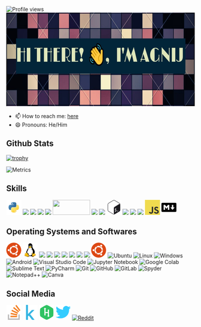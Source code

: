 ![Profile views](https://gpvc.arturio.dev/Agnij-Moitra)  
<img  src='https://raw.githubusercontent.com/Agnij-Moitra/Agnij-Moitra/main/image/banner.jpg' alt='banner' height='250'>
<!-- ![Banner Image](https://raw.githubusercontent.com/Agnij-Moitra/Agnij-Moitra/main/image/banner.jpg) -->


- 📫 How to reach me: [here](https://bit.ly/ContactAgnij)
- 😄 Pronouns: He/Him 

## Github Stats
[![trophy](https://github-profile-trophy.vercel.app/?username=Agnij-Moitra&theme=discord)](https://github.com/ryo-ma/github-profile-trophy)
<!-- [![Top Langs](https://github-readme-stats.vercel.app/api/top-langs/?username=Agnij-Moitra&layout=compact&theme=algolia)](https://github.com/anuraghazra/github-readme-stats)  ![GitHub stats](https://github-readme-stats.vercel.app/api?username=Agnij-Moitra&show_icons=true&count_private=true&theme=algolia) -->
<!-- ![GitHub Activity Graph](https://activity-graph.herokuapp.com/graph?username=Agnij-Moitra&theme=algolia) -->
![Metrics](https://metrics.lecoq.io/Agnij-Moitra?template=classic&base.repositories=0&base.metadata=0&languages=1&languages.limit=8&languages.sections=most-used&languages.colors=github&languages.threshold=0%25&languages.indepth=false&languages.categories=markup%2C%20programming&languages.recent.categories=markup%2C%20programming&languages.recent.load=300&languages.recent.days=14&config.timezone=Asia%2FCalcutta)

## Skills
<code><img height="40" src="https://raw.githubusercontent.com/github/explore/80688e429a7d4ef2fca1e82350fe8e3517d3494d/topics/python/python.png"/></code>
<code><img height="40" src="https://www.i-programmer.info/images/stories/News/2015/Mar/A/jupyter.jpg"/></code> <code><img height="40" src="https://pbs.twimg.com/profile_images/1327348581372575744/6M3Ll1hq_400x400.jpg"/></code> <code><img height="40" src="https://numpy.org/images/logos/numpy.svg"/></code>
<code><img height="40" src="https://upload.wikimedia.org/wikipedia/commons/0/05/Scikit_learn_logo_small.svg"/></code> 
<code><img height="40" width="100" src="https://i.redd.it/c6h7rok9c2v31.jpg"/></code>
<code><img height="40" src="https://api.nuget.org/v3-flatcontainer/sqlite.redist/3.8.4.2/icon"/></code>
<code><img height="40" src="https://icon2.cleanpng.com/20180829/okc/kisspng-flask-python-web-framework-representational-state-flask-stickker-5b86feeb86e8a1.1534670415355737395526.jpg"/></code> <code><img height="40" src="https://raw.githubusercontent.com/Agnij-Moitra/Agnij-Moitra/main/image/bash-shell-icon.jpg"/></code> <code><img height="40" src="https://brandeps.com/icon-download/H/Html-5-icon-vector-01.svg"/></code> <code><img height="40" src="https://icon-library.com/images/css-icon-png/css-icon-png-0.jpg"/></code> <code><img height="40" src="https://v5.getbootstrap.com/docs/5.0/assets/brand/bootstrap-logo-shadow.png"/></code> <code><img height="40" src="https://raw.githubusercontent.com/github/explore/master/topics/javascript/javascript.png"/></code> <code><img height="40" src="https://raw.githubusercontent.com/github/explore/80688e429a7d4ef2fca1e82350fe8e3517d3494d/topics/markdown/markdown.png"/></code>

## Operating Systems and Softwares
<code><img height="40" src="https://raw.githubusercontent.com/github/explore/80688e429a7d4ef2fca1e82350fe8e3517d3494d/topics/ubuntu/ubuntu.png"/></code> <code><img height="40" src="https://raw.githubusercontent.com/github/explore/80688e429a7d4ef2fca1e82350fe8e3517d3494d/topics/linux/linux.png"/></code> 
<code><img height="40" src="https://gitlab.com/uploads/-/system/project/avatar/14611100/kali-logo.png"/></code> <code><img height="40" src="https://upload.wikimedia.org/wikipedia/commons/5/5f/Windows_logo_-_2012.svg"/></code> 
<code><img height="40" src="https://www.svgrepo.com/show/184140/android.svg"/></code> <code><img height="40" src="https://upload.wikimedia.org/wikipedia/commons/9/9a/Visual_Studio_Code_1.35_icon.svg"/></code> <code><img height="40" src="https://www.i-programmer.info/images/stories/News/2015/Mar/A/jupyter.jpg"/></code> <code><img height="40" src="https://miro.medium.com/max/320/0*zNcjWYiZcJgreZAs.png"/></code> 
<code><img height="40" src="https://cdn.dribbble.com/users/533705/screenshots/3811091/sublime-icon.png"/></code> <code><img height="40" src="https://raw.githubusercontent.com/github/explore/80688e429a7d4ef2fca1e82350fe8e3517d3494d/topics/ubuntu/ubuntu.png"/></code> 
![Ubuntu](https://img.shields.io/badge/Ubuntu-E95420?style=for-the-badge&logo=ubuntu&logoColor=white)  ![Linux](https://img.shields.io/badge/Linux-FCC624?style=for-the-badge&logo=linux&logoColor=black) ![Windows](https://img.shields.io/badge/Windows-0078D6?style=for-the-badge&logo=windows&logoColor=white) ![Android](https://img.shields.io/badge/Android-3DDC84?style=for-the-badge&logo=android&logoColor=white)
![Visual Studio Code](https://img.shields.io/badge/VisualStudioCode-0078d7.svg?style=for-the-badge&logo=visual-studio-code&logoColor=white)  ![Jupyter Notebook](https://img.shields.io/badge/jupyter-%23FA0F00.svg?style=for-the-badge&logo=jupyter&logoColor=white) ![Google Colab](https://img.shields.io/badge/Colab-F9AB00?style=for-the-badge&logo=googlecolab&color=52525)  ![Sublime Text](https://img.shields.io/badge/sublime_text-%23575757.svg?&style=for-the-badge&logo=sublime-text&logoColor=important)  ![PyCharm](https://img.shields.io/badge/pycharm-143?style=for-the-badge&logo=pycharm&logoColor=black&color=black&labelColor=green)  ![Git](https://img.shields.io/badge/git-%23F05033.svg?style=for-the-badge&logo=git&logoColor=white)  ![GitHub](https://img.shields.io/badge/github-%23121011.svg?style=for-the-badge&logo=github&logoColor=white) ![GitLab](https://img.shields.io/badge/gitlab-%23181717.svg?style=for-the-badge&logo=gitlab&logoColor=white)  ![Spyder](https://img.shields.io/badge/Spyder-838485?style=for-the-badge&logo=spyder%20ide&logoColor=maroon) ![Notepad++](https://img.shields.io/badge/Notepad++-90E59A.svg?style=for-the-badge&logo=notepad%2B%2B&logoColor=black)  ![Canva](https://img.shields.io/badge/Canva-%2300C4CC.svg?style=for-the-badge&logo=Canva&logoColor=white)


## Social Media
[<img  src='https://raw.githubusercontent.com/Agnij-Moitra/Agnij-Moitra/main/image/stack-overflow-logo.svg' alt='stackoverflow' height='40'>](https://stackoverflow.com/users/15786169/agnij-moitra)  [<img src='https://raw.githubusercontent.com/Agnij-Moitra/Agnij-Moitra/main/image/kaggle-logo.svg' alt='kaggle' height='40'>](https://www.kaggle.com/agnijmoitra)  [<img src='https://raw.githubusercontent.com/Agnij-Moitra/Agnij-Moitra/main/image/hacker-rank-logo.svg' alt='hackerrank' height='40'>](https://www.hackerrank.com/agnijmoitra)  [<img src='https://raw.githubusercontent.com/Agnij-Moitra/Agnij-Moitra/main/image/twitter-logo.svg' alt='twitter' height='40'>](https://twitter.com/AgnijMoitra)  [<img src='https://www.redditstatic.com/desktop2x/img/favicon/apple-icon-57x57.png' alt='Reddit' height='40'>](https://www.reddit.com/user/AgnijMoitra)

<!-- ![GitHub Streak](https://github-readme-streak-stats.herokuapp.com?user=Agnij-Moitra&theme=tokyonight_duo&hide_border=true) -->
<!--- ### Dot Repositories
![QFinance](https://github-readme-stats.vercel.app/api/pin/?username=Agnij-Moitra&repo=QFinance&theme=algolia) ![readability-checker](https://github-readme-stats.vercel.app/api/pin/?username=Agnij-Moitra&repo=readability-checker&theme=algolia) ![Q-Rand-Num](https://github-readme-stats.vercel.app/api/pin/?username=Agnij-Moitra&repo=Q-Rand-Num&theme=algolia)
--->
<!--- 
Initial Template
👋 Hi, I’m @Agnij-Moitra
- 👀 I’m interested in ...
- 🌱 I’m currently learning ...
- 💞️ I’m looking to collaborate on ...
- 📫 How to reach me ...

[<img src='https://raw.githubusercontent.com/Agnij-Moitra/Agnij-Moitra/main/image/github-logo.svg' alt='github' height='40'>](https://github.com/Agnij-Moitra)   [<img      src='https://raw.githubusercontent.com/Agnij-Moitra/Agnij-Moitra/main/image/linkedin-logo.svg' alt='linkedin' height='40'>](https://www.linkedin.com/in/Agnij-Moitra/)  
--->
 

